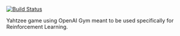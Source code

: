 [![Build Status](https://travis-ci.com/villebro/gym-yahtzee.svg?branch=master)](https://travis-ci.com/villebro/gym-yahtzee)

Yahtzee game using OpenAI Gym meant to be used specifically for Reinforcement Learning.
